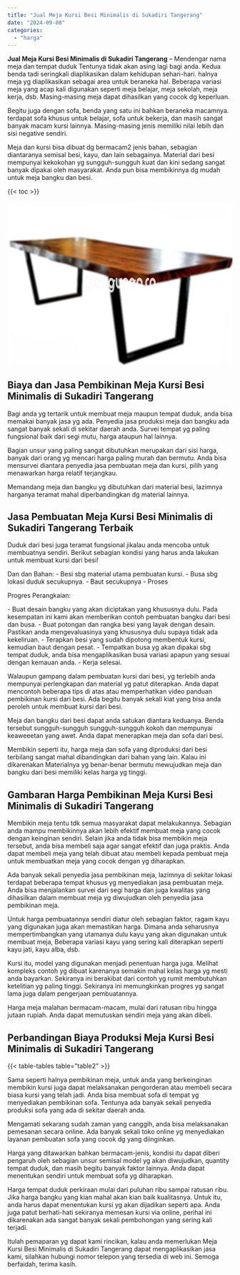 ```yaml
---
title: "Jual Meja Kursi Besi Minimalis di Sukadiri Tangerang"
date: "2024-09-08"
categories: 
  - "harga"
---
```


**Jual Meja Kursi Besi Minimalis di Sukadiri Tangerang** – Mendengar nama meja dan tempat duduk Tentunya tidak akan asing lagi bagi anda. Kedua benda tadi seringkali diaplikasikan dalam kehidupan sehari-hari. halnya meja yg diaplikasikan sebagai area untuk beraneka hal. Beberapa variasi meja yang acap kali digunakan seperti meja belajar, meja sekolah, meja kerja, dsb. Masing-masing meja dapat dihasilkan yang cocok dg keperluan.

Begitu juga dengan sofa, benda yang satu ini bahkan beraneka macamnya. terdapat sofa khusus untuk belajar, sofa untuk bekerja, dan masih sangat banyak macam kursi lainnya. Masing-masing jenis memiliki nilai lebih dan sisi negative sendiri.

Meja dan kursi bisa dibuat dg bermacam2 jenis bahan, sebagian diantaranya semisal besi, kayu, dan lain sebagainya. Material dari besi mempunyai kekokohan yg sungguh-sungguh kuat dan kini sedang sangat banyak dipakai oleh masyarakat. Anda pun bisa membikinnya dg mudah untuk meja bangku dan besi.

{{< toc >}}

![Jual Meja Kursi Besi Minimalis di Sukadiri Tangerang](/images/jual-meja-besi-murah23.png)

## Biaya dan Jasa Pembikinan Meja Kursi Besi Minimalis di Sukadiri Tangerang

Bagi anda yg tertarik untuk membuat meja maupun tempat duduk, anda bisa memakai banyak jasa yg ada. Penyedia jasa produksi meja dan bangku ada sangat banyak sekali di sekitar daerah anda. Survei tempat yg paling fungsional baik dari segi mutu, harga ataupun hal lainnya.

Bagian unsur yang paling sangat dibutuhkan merupakan dari sisi harga, banyak dari orang yg mencari harga paling murah dan bermutu. Anda bisa mensurvei diantara penyedia jasa pembuatan meja dan kursi, pilih yang menawarkan harga relatif terjangkau.

Memandang meja dan bangku yg dibutuhkan dari material besi, lazimnya harganya teramat mahal diperbandingkan dg material lainnya.

## Jasa Pembuatan Meja Kursi Besi Minimalis di Sukadiri Tangerang Terbaik

Duduk dari besi juga teramat fungsional jikalau anda mencoba untuk membuatnya sendiri. Berikut sebagian kondisi yang harus anda lakukan untuk membuat kursi dari besi!

Dan dan Bahan: - Besi sbg material utama pembuatan kursi. - Busa sbg lokasi duduk secukupnya. - Baut secukupnya - Proses

Progres Perangkaian:

\- Buat desain bangku yang akan diciptakan yang khususnya dulu. Pada kesempatan ini kami akan memberikan contoh pembuatan bangku dari besi dan busa. - Buat potongan dan rangka besi yang layak dengan desain. Pastikan anda mengevaluasinya yang khususnya dulu supaya tidak ada kekeliruan. - Terapkan besi yang sudah dipotong membentuk kursi, kemudian baut dengan pesat. - Tempatkan busa yg akan dipakai sbg tempat duduk, anda bisa mengaplikasikan busa variasi apapun yang sesuai dengan kemauan anda. - Kerja selesai.

Walaupun gampang dalam pembuatan kursi dari besi, yg terlebih anda mempunyai perlengkapan dan material yg patut diterapkan. Anda dapat mencontoh beberapa tips di atas atau memperhatikan video panduan pembikinan kursi dari besi. Ada begitu banyak sekali kiat yang bisa anda peroleh untuk membuat kursi dari besi.

Meja dan bangku dari besi dapat anda satukan diantara keduanya. Benda tersebut sungguh-sungguh sungguh-sungguh kokoh dan mempunyai keaweeetan yang awet. Anda dapat menerapkan meja dan sofa dari besi.

Membikin seperti itu, harga meja dan sofa yang diproduksi dari besi terbilang sangat mahal dibandingkan dari bahan yang lain. Kalau ini dikarenakan Materialnya yg benar-benar bermutu mewujudkan meja dan bangku dari besi memiliki kelas harga yg tinggi.

## Gambaran Harga Pembikinan Meja Kursi Besi Minimalis di Sukadiri Tangerang

Membikin meja tentu tdk semua masyarakat dapat melakukannya. Sebagian anda mampu membikinnya akan lebih efektif membuat meja yang cocok dengan keinginan sendiri. Selain jika anda tidak bisa membikin meja tersebut, anda bisa membeli saja agar sangat efektif dan juga praktis. Anda dapat membeli meja yang telah dibuat atau membeli kepada pembuat meja untuk membuatkan meja yang cocok dengan yg diharapkan.

Ada banyak sekali penyedia jasa pembikinan meja, lazimnya di sekitar lokasi terdapat beberapa tempat khusus yg menyediakan jasa pembuatan meja. Anda bisa menjalankan survei dari segi harga dan juga kwalitas yang dihasilkan dalam membuat meja yg diwujudkan oleh penyedia jasa pembikinan meja.

Untuk harga pembuatannya sendiri diatur oleh sebagian faktor, ragam kayu yang digunakan juga akan memastikan harga. Dimana anda seharusnya mempertimbangkan yang utamanya dulu kayu yang akan digunakan untuk membuat meja, Beberapa variasi kayu yang sering kali diterapkan seperti kayu jati, kayu alba, dsb.

Kursi itu, model yang digunakan menjadi penentuan harga juga. Melihat kompleks contoh yg dibuat karenanya semakin mahal kelas harga yg mesti anda bayarkan. Sekiranya ini berakibat dari contoh yg rumit membutuhkan ketelitian yg paling tinggi. Sekiranya ini memungkinkan progres yg sangat lama juga dalam pengerjaan pembuatannya.

Harga meja malahan bermacam-macam, mulai dari ratusan ribu hingga jutaan rupiah. Anda dapat memutuskan sendiri meja yang akan dibeli.

## Perbandingan Biaya Produksi Meja Kursi Besi Minimalis di Sukadiri Tangerang

{{< table-tables table="table2" >}}

Sama seperti halnya pembikinan meja, untuk anda yang berkeinginan membikin kursi juga dapat melaksanakan pengorderan atau membeli secara biasa kursi yang telah jadi. Anda bisa membuat sofa di tempat yg menyediakan pembikinan sofa. Tentunya ada banyak sekali penyedia produksi sofa yang ada di sekitar daerah anda.

Mengamati sekarang sudah zaman yang canggih, anda bisa melaksanakan pemesanan secara online. Ada banyak sekali toko online yg menyediakan layanan pembuatan sofa yang cocok dg yang diinginkan.

Harga yang ditawarkan bahkan bermacam-jenis, kondisi itu dapat diberi pengaruh oleh sebagian unsur semisal model yg akan diwujudkan, quantity tempat duduk, dan masih begitu banyak faktor lainnya. Anda dapat menentukan sendiri untuk membuat sofa yg diharapkan.

Harga tempat duduk perkiraan mulai dari puluhan ribu sampai ratusan ribu. Jika harga bangku yang kian mahal akan kian baik kualitasnya. Untuk itu, anda harus dapat menentukan kursi yg akan dijadikan seperti apa. Anda juga patut berhati-hati sekiranya memesan kursi via online, perihal ini dikarenakan ada sangat banyak sekali pembohongan yang sering kali terjadi.

Itulah pemaparan yg dapat kami rincikan, kalau anda memerlukan Meja Kursi Besi Minimalis di Sukadiri Tangerang dapat mengaplikasikan jasa kami, silahkan hubungi nomor telepon yang tersedia di web ini. Semoga berfaidah, terima kasih.
